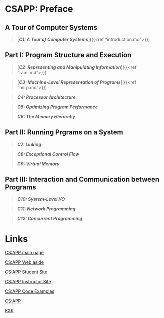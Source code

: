 # CSAPP: Preface


## A Tour of Computer Systems

>[***C1: A Tour of Computer Systems***]({{<ref "introduction.md">}})

## Part I: Program Structure and Execution 

>[***C2: Representing and Manipulating Information***]({{<ref "rami.md">}})

>[***C3: Machine-Level Representation of Programs***]({{<ref "mlrp.md">}})

>***C4: Processor Architecture***

>***C5: Optimizing Program Performance***

>***C6: The Memory Hierarchy***

## Part II: Running Prgrams on a System

>***C7: Linking***

>***C8: Exceptional Control Flow***

>***C9: Virtual Memory***

## Part III: Interaction and Communication between Programs

>***C10: System-Level I/O***

>***C11: Network Programming***

>***C12: Concurrent Programming***



# Links
[CS:APP main page](http://csapp.cs.cmu.edu)

[CS:APP Web aside](http://csapp.cs.cmu.edu/3e/waside.html)

[CS:APP Student Site](http://csapp.cs.cmu.edu/3e/students.html)

[CS:APP Instroctor Site](http://csapp.cs.cmu.edu/3e/instructors.html)

[CS:APP Code Examples](http://csapp.cs.cmu.edu/3e/code.html)

[CS:APP](/files/Computer.Systems.A.Programmers.Perspective.3rd.pdf)

[K&R](/files/k&r.pdf)

